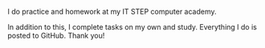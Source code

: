 I do practice and homework at my IT STEP computer academy.

In addition to this, I complete tasks on my own and study. Everything I do is posted to GitHub. Thank you!
